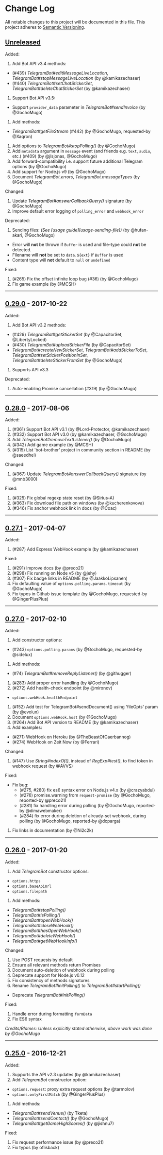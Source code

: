# Change Log

All notable changes to this project will be documented in this file.
This project adheres to [Semantic Versioning](http://semver.org/).

## [Unreleased][Unreleased]

Added:

1. Add Bot API v3.4 methods:
  * (#439) *TelegramBot#editMessageLiveLocation*, *TelegramBot#stopMessageLiveLocation* (by @kamikazechaser)
  * (#440) *TelegramBot#setChatStickerSet*, *TelegramBot#deleteChatStickerSet* (by @kamikazechaser)
1. Support Bot API v3.5:
  * Support `provider_data` parameter in *TelegramBot#sendInvoice* (by @GochoMugo)
1. Add methods:
  * *TelegramBot#getFileStream* (#442) (by @GochoMugo, requested-by @Xaqron)
1. Add options to *TelegramBot#stopPolling()* (by @GochoMugo)
1. Add `metadata` argument in `message` event (and
   friends e.g. `text`, `audio`, etc.) (#409) (by @jlsjonas, @GochoMugo)
1. Add forward-compatibility i.e. support future additional Telegram options (by @GochoMugo)
1. Add support for Node.js v9 (by @GochoMugo)
1. Document *TelegramBot.errors*, *TelegramBot.messageTypes* (by @GochoMugo)

Changed:

1. Update *TelegramBot#answerCallbackQuery()* signature (by @GochoMugo)
1. Improve default error logging of `polling_error` and `webhook_error`

Deprecated:

1. Sending files: *(See [usage guide][usage-sending-file])* (by @hufan-akari, @GochoMugo)
  * Error will **not** be thrown if `Buffer` is used and file-type could **not** be detected.
  * Filename will **not** be set to `data.${ext}` if `Buffer` is used
  * Content type will **not** default to `null` or `undefined`

Fixed:

1. (#265) Fix the offset infinite loop bug (#36) (by @GochoMugo)
1. Fix game example (by @MCSH)


* * *

## [0.29.0][0.29.0] - 2017-10-22

Added:

1. Add Bot API v3.2 methods:
  * (#429) *TelegramBot#getStickerSet* (by @CapacitorSet, @LibertyLocked)
  * (#430) *TelegramBot#uploadStickerFile* (by @CapacitorSet)
  * *TelegramBot#createNewStickerSet*, *TelegramBot#addStickerToSet*, *TelegramBot#setStickerPositionInSet*, *TelegramBot#deleteStickerFromSet* (by @GochoMugo)
1. Supports API v3.3

Deprecated:

1. Auto-enabling Promise cancellation (#319) (by @GochoMugo)


* * *

## [0.28.0][0.28.0] - 2017-08-06

Added:

1. (#361) Support Bot API v3.1 (by @Lord-Protector, @kamikazechaser)
1. (#332) Support Bot API v3.0 (by @kamikazechaser, @GochoMugo)
1. Add *TelegramBot#removeTextListener()* (by @GochoMugo)
1. (#342) Add game example (by @MCSH)
1. (#315) List 'bot-brother' project in community section in README (by @saeedhei)

Changed:

1. (#367) Update *TelegramBot#answerCallbackQuery()* signature (by @mnb3000)

Fixed:

1. (#325) Fix global regexp state reset (by @Sirius-A)
1. (#363) Fix download file path on windows (by @kucherenkovova)
1. (#346) Fix anchor webhook link in docs (by @Coac)


* * *

## [0.27.1][0.27.1] - 2017-04-07

Added:

1. (#287) Add Express WebHook example (by @kamikazechaser)


Fixed:

1. (#291) Improve docs (by @preco21)
1. (#298) Fix running on Node v5 (by @jehy)
1. (#307) Fix badge links in README (by @JaakkoLipsanen)
1. Fix defaulting value of `options.polling.params.timeout` (by @GochoMugo)
1. Fix typos in Github issue template (by @GochoMugo, requested-by @GingerPlusPlus)


* * *

## [0.27.0][0.27.0] - 2017-02-10

Added:

1. Add constructor options:
  * (#243) `options.polling.params` (by @GochoMugo, requested-by @sidelux)
1. Add methods:
  * (#74) *TelegramBot#removeReplyListener()* (by @githugger)
1. (#283) Add proper error handling (by @GochoMugo)
1. (#272) Add health-check endpoint (by @mironov)
  * `options.webHook.healthEndpoint`
1. (#152) Add test for TelegramBot#sendDocument() using 'fileOpts'
   param (by @evolun)
1. Document `options.webHook.host` (by @GochoMugo)
1. (#264) Add Bot API version to README (by @kamikazechaser)
1. Add examples:
  - (#271) WebHook on Heroku (by @TheBeastOfCaerbannog)
  - (#274) WebHook on Zeit Now (by @Ferrari)

Changed:

1. (#147) Use *String#indexOf()*, instead of *RegExp#test()*, to
   find token in webhook request (by @AVVS)

Fixed:

* Fix bug:
  - (#275, #280) fix es6 syntax error on Node.js v4.x (by @crazyabdul)
  - (#276) promise.warning from `request-promise` (by @GochoMugo,
    reported-by @preco21)
  - (#281) fix handling error during polling (by @GochoMugo,
    reported-by @dimawebmaker)
  - (#284) fix error during deletion of already-set webhook, during
    polling (by @GochoMugo, reported-by @dcparga)
1. Fix links in documentation (by @Ni2c2k)


* * *

## [0.26.0][0.26.0] - 2017-01-20

Added:

1. Add *TelegramBot* constructor options:
  * `options.https`
  * `options.baseApiUrl`
  * `options.filepath`
1. Add methods:
  * *TelegramBot#stopPolling()*
  * *TelegramBot#isPolling()*
  * *TelegramBot#openWebHook()*
  * *TelegramBot#closeWebHook()*
  * *TelegramBot#hasOpenWebHook()*
  * *TelegramBot#deleteWebHook()*
  * *TelegramBot#getWebHookInfo()*

Changed:

1. Use POST requests by default
1. Ensure all relevant methods return Promises
1. Document auto-deletion of webhook during polling
1. Deprecate support for Node.js v0.12
1. Fix consistency of methods signatures
1. Rename *TelegramBot#initPolling()* to *TelegramBot#startPolling()*
  * Deprecate *TelegramBot#initPolling()*

Fixed:

1. Handle error during formatting `formData`
1. Fix ES6 syntax

*Credits/Blames: Unless explicitly stated otherwise, above work was
done by @GochoMugo*

* * *

## [0.25.0][0.25.0] - 2016-12-21

Added:

1. Supports the API v2.3 updates (by @kamikazechaser)
1. Add *TelegramBot* constructor option:
  * `options.request`: proxy extra request options (by @tarmolov)
  * `options.onlyFirstMatch` (by @GingerPlusPlus)
1. Add methods:
  * *TelegramBot#sendVenue()* (by Tketa)
  * *TelegramBot#sendContact()* (by @GochoMugo)
  * *TelegramBot#getGameHighScores()* (by @jishnu7)

Fixed:

1. Fix request performance issue (by @preco21)
1. Fix typos (by oflisback)


[usage-sending-files]:https://github.com/yagop/node-telegram-bot-api/blob/master/doc/usage.md#sending-files-options

[0.25.0]:https://github.com/yagop/node-telegram-bot-api/releases/tag/v0.25.0
[0.26.0]:https://github.com/yagop/node-telegram-bot-api/releases/tag/v0.26.0
[0.27.0]:https://github.com/yagop/node-telegram-bot-api/releases/tag/v0.27.0
[0.27.1]:https://github.com/yagop/node-telegram-bot-api/releases/tag/v0.27.1
[0.28.0]:https://github.com/yagop/node-telegram-bot-api/releases/tag/v0.28.0
[0.29.0]:https://github.com/yagop/node-telegram-bot-api/releases/tag/v0.29.0
[Unreleased]:https://github.com/yagop/node-telegram-bot-api/compare/v0.29.0...master
